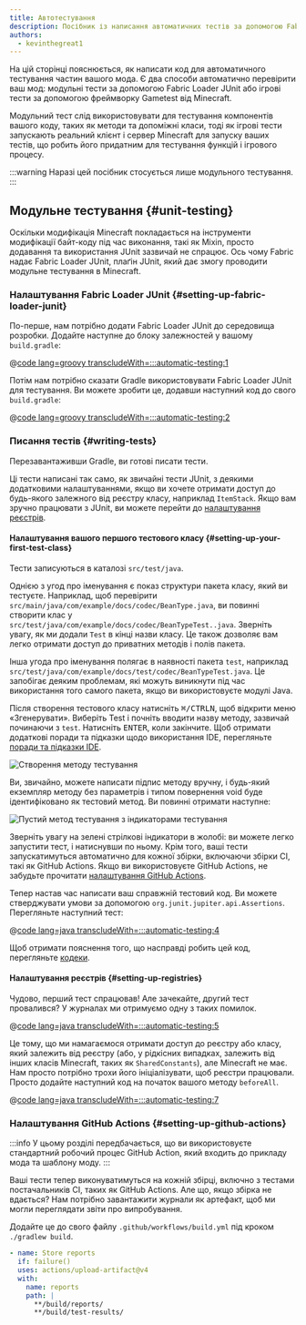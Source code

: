 ```yaml
---
title: Автотестування
description: Посібник із написання автоматичних тестів за допомогою Fabric Loader JUnit.
authors:
  - kevinthegreat1
---
```


На цій сторінці пояснюється, як написати код для автоматичного тестування частин вашого мода. Є два способи автоматично перевірити ваш мод: модульні тести за допомогою Fabric Loader JUnit або ігрові тести за допомогою фреймворку Gametest від Minecraft.

Модульний тест слід використовувати для тестування компонентів вашого коду, таких як методи та допоміжні класи, тоді як ігрові тести запускають реальний клієнт і сервер Minecraft для запуску ваших тестів, що робить його придатним для тестування функцій і ігрового процесу.

:::warning
Наразі цей посібник стосується лише модульного тестування.
:::

## Модульне тестування {#unit-testing}

Оскільки модифікація Minecraft покладається на інструменти модифікації байт-коду під час виконання, такі як Mixin, просто додавання та використання JUnit зазвичай не спрацює. Ось чому Fabric надає Fabric Loader JUnit, плаґін JUnit, який дає змогу проводити модульне тестування в Minecraft.

### Налаштування Fabric Loader JUnit {#setting-up-fabric-loader-junit}

По-перше, нам потрібно додати Fabric Loader JUnit до середовища розробки. Додайте наступне до блоку залежностей у вашому `build.gradle`:

@[code lang=groovy transcludeWith=:::automatic-testing:1](@/reference/build.gradle)

Потім нам потрібно сказати Gradle використовувати Fabric Loader JUnit для тестування. Ви можете зробити це, додавши наступний код до свого `build.gradle`:

@[code lang=groovy transcludeWith=:::automatic-testing:2](@/reference/latest/build.gradle)

### Писання тестів {#writing-tests}

Перезавантаживши Gradle, ви готові писати тести.

Ці тести написані так само, як звичайні тести JUnit, з деякими додатковими налаштуваннями, якщо ви хочете отримати доступ до будь-якого залежного від реєстру класу, наприклад `ItemStack`. Якщо вам зручно працювати з JUnit, ви можете перейти до [налаштування реєстрів](#setting-up-registries).

#### Налаштування вашого першого тестового класу {#setting-up-your-first-test-class}

Тести записуються в каталозі `src/test/java`.

Однією з угод про іменування є показ структури пакета класу, який ви тестуєте. Наприклад, щоб перевірити `src/main/java/com/example/docs/codec/BeanType.java`, ви повинні створити клас у `src/test/java/com/example/docs/codec/BeanTypeTest..java`. Зверніть увагу, як ми додали `Test` в кінці назви класу. Це також дозволяє вам легко отримати доступ до приватних методів і полів пакета.

Інша угода про іменування полягає в наявності пакета `test`, наприклад `src/test/java/com/example/docs/test/codec/BeanTypeTest.java`. Це запобігає деяким проблемам, які можуть виникнути під час використання того самого пакета, якщо ви використовуєте модулі Java.

Після створення тестового класу натисніть <kbd>⌘/CTRL</kbd><kbd>N</kbd>, щоб відкрити меню «Згенерувати». Виберіть Test і почніть вводити назву методу, зазвичай починаючи з `test`. Натисніть <kbd>ENTER</kbd>, коли закінчите. Щоб отримати додаткові поради та підказки щодо використання IDE, перегляньте [поради та підказки IDE](./ide-tips-and-tricks#code-generation).

![Створення методу тестування](/assets/develop/misc/automatic-testing/unit_testing_01.png)

Ви, звичайно, можете написати підпис методу вручну, і будь-який екземпляр методу без параметрів і типом повернення void буде ідентифіковано як тестовий метод. Ви повинні отримати наступне:

![Пустий метод тестування з індикаторами тестування](/assets/develop/misc/automatic-testing/unit_testing_02.png)

Зверніть увагу на зелені стрілкові індикатори в жолобі: ви можете легко запустити тест, і натиснувши по ньому. Крім того, ваші тести запускатимуться автоматично для кожної збірки, включаючи збірки CI, такі як GitHub Actions. Якщо ви використовуєте GitHub Actions, не забудьте прочитати [налаштування GitHub Actions](#setting-up-github-actions).

Тепер настав час написати ваш справжній тестовий код. Ви можете стверджувати умови за допомогою `org.junit.jupiter.api.Assertions`. Перегляньте наступний тест:

@[code lang=java transcludeWith=:::automatic-testing:4](@/reference/latest/src/test/java/com/example/docs/codec/BeanTypeTest.java)

Щоб отримати пояснення того, що насправді робить цей код, перегляньте [кодеки](./codecs#registry-dispatch).

#### Налаштування реєстрів {#setting-up-registries}

Чудово, перший тест спрацював! Але зачекайте, другий тест провалився? У журналах ми отримуємо одну з таких помилок.

@[code lang=java transcludeWith=:::automatic-testing:5](@/reference/latest/src/test/java/com/example/docs/codec/BeanTypeTest.java)

Це тому, що ми намагаємося отримати доступ до реєстру або класу, який залежить від реєстру (або, у рідкісних випадках, залежить від інших класів Minecraft, таких як `SharedConstants`), але Minecraft не має. Нам просто потрібно трохи його ініціалізувати, щоб реєстри працювали. Просто додайте наступний код на початок вашого методу `beforeAll`.

@[code lang=java transcludeWith=:::automatic-testing:7](@/reference/latest/src/test/java/com/example/docs/codec/BeanTypeTest.java)

### Налаштування GitHub Actions {#setting-up-github-actions}

:::info
У цьому розділі передбачається, що ви використовуєте стандартний робочий процес GitHub Action, який входить до прикладу мода та шаблону моду.
:::

Ваші тести тепер виконуватимуться на кожній збірці, включно з тестами постачальників CI, таких як GitHub Actions. Але що, якщо збірка не вдається? Нам потрібно завантажити журнали як артефакт, щоб ми могли переглядати звіти про випробування.

Додайте це до свого файлу `.github/workflows/build.yml` під кроком `./gradlew build`.

```yaml
- name: Store reports
  if: failure()
  uses: actions/upload-artifact@v4
  with:
    name: reports
    path: |
      **/build/reports/
      **/build/test-results/
```
